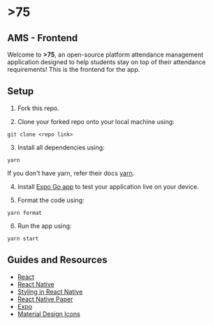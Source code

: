 # >75

## AMS - Frontend

Welcome to **>75**, an open-source platform attendance management application designed to help students stay on top of their attendance requirements! This is the frontend for the app.

## Setup

1. Fork this repo.

2. Clone your forked repo onto your local machine using:

```
git clone <repo link>
```

3. Install all dependencies using:

```
yarn
```

If you don't have yarn, refer their docs [yarn](https://yarnpkg.com/).

4. Install [Expo Go app](https://expo.dev/client) to test your application live on your device.

5. Format the code using:

```
yarn format
```

6. Run the app using:

```
yarn start
```

## Guides and Resources

-   [React](https://react.dev/learn)
-   [React Native](https://reactnative.dev/)
-   [Styling in React Native](https://reactnative.dev/docs/style)
-   [React Native Paper](https://callstack.github.io/react-native-paper/)
-   [Expo](https://docs.expo.dev/)
-   [Material Design Icons](https://pictogrammers.com/library/mdi/)
